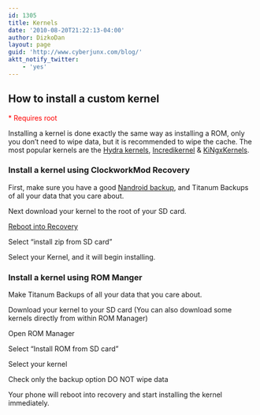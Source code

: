 ```yaml
---
id: 1305
title: Kernels
date: '2010-08-20T21:22:13-04:00'
author: DizkoDan
layout: page
guid: 'http://www.cyberjunx.com/blog/'
aktt_notify_twitter:
    - 'yes'
---
```


## How to install a custom kernel

<font color="red">\* Requires root</font>

Installing a kernel is done exactly the same way as installing a ROM, only you don’t need to wipe data, but it is recommended to wipe the cache. The most popular kernels are the [Hydra kernels](http://hydrakernel.cz.cc/), [Incredikernel](http://forum.xda-developers.com/showthread.php?t=848453) &amp; [KiNgxKernels](http://forum.xda-developers.com/showthread.php?t=760050).

### Install a kernel using ClockworkMod Recovery

First, make sure you have a good [Nandroid backup](http://www.cyberjunx.com/blog/android/hacking/nandroid-backups/), and Titanum Backups of all your data that you care about.

Next download your kernel to the root of your SD card.

[Reboot into Recovery](http://www.cyberjunx.com/blog/android/hacking/recovery/)

Select “install zip from SD card”

Select your Kernel, and it will begin installing.


### Install a kernel using ROM Manger

Make Titanum Backups of all your data that you care about.

Download your kernel to your SD card (You can also download some kernels directly from within ROM Manager)

Open ROM Manager

Select “Install ROM from SD card”

Select your kernel

Check only the backup option DO NOT wipe data

Your phone will reboot into recovery and start installing the kernel immediately.